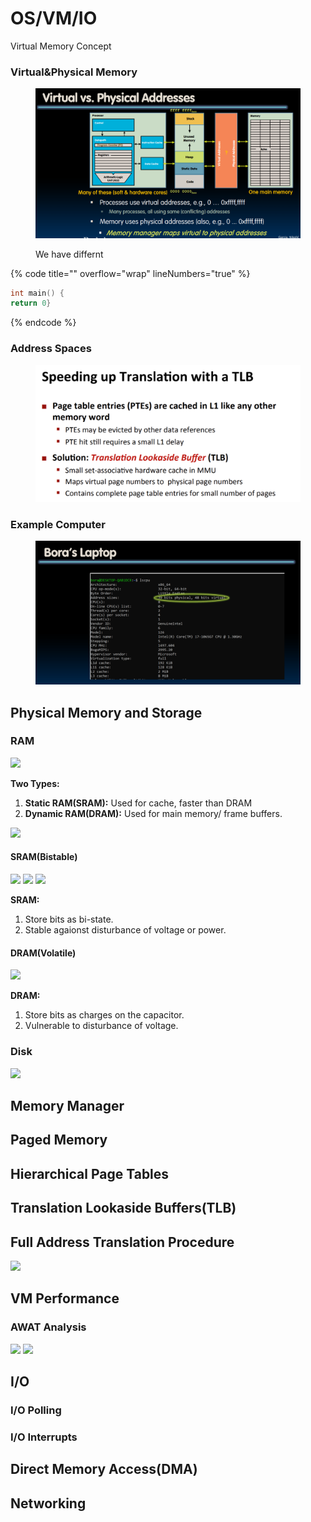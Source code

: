 # OS/VM/IO

Virtual Memory Concept

### Virtual\&Physical Memory <a href="#ycabo" id="ycabo"></a>

<figure><img src=".gitbook/assets/image (2).png" alt=""><figcaption><p>We have differnt </p></figcaption></figure>

{% code title="" overflow="wrap" lineNumbers="true" %}
```c
int main() {
return 0}
```
{% endcode %}



&#x20;

### Address Spaces <a href="#d9pkc" id="d9pkc"></a>

<figure><img src=".gitbook/assets/image (3).png" alt=""><figcaption></figcaption></figure>



### Example Computer <a href="#wyj0r" id="wyj0r"></a>

<figure><img src=".gitbook/assets/image (1).png" alt=""><figcaption></figcaption></figure>

## &#x20;<a href="#onqsq" id="onqsq"></a>

## Physical Memory and Storage <a href="#onqsq" id="onqsq"></a>

### RAM <a href="#sceej" id="sceej"></a>

![](https://cdn.nlark.com/yuque/0/2023/png/12393765/1696866677479-cf742c79-b5cf-4354-9de9-2af0d296e946.png)

**Two Types:**

1. **Static RAM(SRAM):** Used for cache, faster than DRAM
2. **Dynamic RAM(DRAM):** Used for main memory/ frame buffers.

![](https://cdn.nlark.com/yuque/0/2023/png/12393765/1696866859698-b97e5b40-9318-46e3-9d5d-ae44d80b043e.png)

#### SRAM(Bistable) <a href="#bggyh" id="bggyh"></a>

![](https://cdn.nlark.com/yuque/0/2023/png/12393765/1696866917791-a71ae4c9-65a1-4742-a0f4-7546cb814052.png) ![](https://cdn.nlark.com/yuque/0/2023/png/12393765/1696866954966-5c49a547-134e-4e9b-a45e-aa29360ca7b7.png) ![](https://cdn.nlark.com/yuque/0/2023/png/12393765/1696866920671-7ec7bbe7-cb49-444f-a7c7-55ed5ac08164.png)

**SRAM:**

1. Store bits as bi-state.
2. Stable agaionst disturbance of voltage or power.

#### DRAM(Volatile) <a href="#rxqkx" id="rxqkx"></a>

![](https://cdn.nlark.com/yuque/0/2023/png/12393765/1696866991657-fccc8bef-5e9d-4b82-a127-683124df7f02.png)

**DRAM:**



1. Store bits as charges on the capacitor.
2. Vulnerable to disturbance of voltage.

### Disk <a href="#h6cze" id="h6cze"></a>

![](https://cdn.nlark.com/yuque/0/2023/png/12393765/1696866696812-3401044f-37b3-4010-b2eb-169d20c2f35f.png)

## Memory Manager <a href="#z3mba" id="z3mba"></a>

## Paged Memory <a href="#o3qjj" id="o3qjj"></a>

## Hierarchical Page Tables <a href="#zviiz" id="zviiz"></a>

## Translation Lookaside Buffers(TLB) <a href="#m5yeg" id="m5yeg"></a>

## Full Address Translation Procedure <a href="#sc8zc" id="sc8zc"></a>

![](https://cdn.nlark.com/yuque/0/2023/jpeg/12393765/1696866359902-91295a30-d71d-436e-b448-e682585b164b.jpeg)

## VM Performance <a href="#sqol3" id="sqol3"></a>

### AWAT Analysis <a href="#l3qvs" id="l3qvs"></a>

![](https://cdn.nlark.com/yuque/0/2023/png/12393765/1696865665847-441ef5e6-ecff-465e-88f1-86e1693d8822.png) ![](https://cdn.nlark.com/yuque/0/2023/png/12393765/1696865669714-58ef3676-8148-4f3c-808c-bc2ef77342ba.png)

## I/O <a href="#xqeis" id="xqeis"></a>

### I/O Polling <a href="#hckpg" id="hckpg"></a>

### I/O Interrupts <a href="#fpexq" id="fpexq"></a>

## Direct Memory Access(DMA) <a href="#xsabt" id="xsabt"></a>

## Networking <a href="#o1ioo" id="o1ioo"></a>
